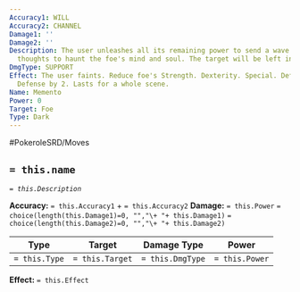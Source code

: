 ```yaml
---
Accuracy1: WILL
Accuracy2: CHANNEL
Damage1: ''
Damage2: ''
Description: The user unleashes all its remaining power to send a wave of hopeless
  thoughts to haunt the foe's mind and soul. The target will be left in grief.
DmgType: SUPPORT
Effect: The user faints. Reduce foe's Strength. Dexterity. Special. Defense and Sp.
  Defense by 2. Lasts for a whole scene.
Name: Memento
Power: 0
Target: Foe
Type: Dark
---
```


#PokeroleSRD/Moves

## `= this.name` 
*`= this.Description`*

**Accuracy:** `= this.Accuracy1` + `= this.Accuracy2`
**Damage:** `= this.Power` `= choice(length(this.Damage1)=0, "","\+ "+ this.Damage1)` `= choice(length(this.Damage2)=0, "","\+ "+ this.Damage2)`

| Type          | Target          | Damage Type          | Power          |
| ------------- | --------------- | ---------------- | -------------- |
| `= this.Type` | `= this.Target` | `= this.DmgType` | `= this.Power` | 

**Effect:** `= this.Effect`